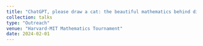 ```yaml
---
title: "ChatGPT, please draw a cat: the beautiful mathematics behind diffusion models"
collection: talks
type: "Outreach"
venue: "Harvard-MIT Mathematics Tournament"
date: 2024-02-01
---
```

